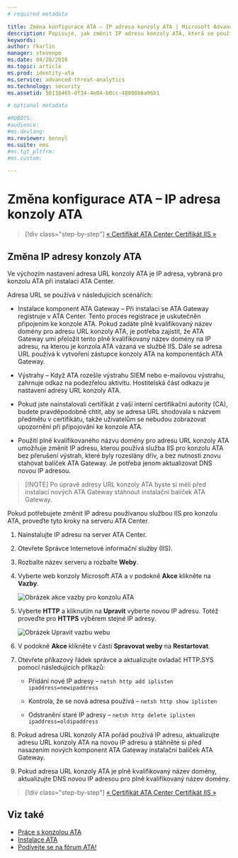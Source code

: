 ```yaml
---
# required metadata

title: Změna konfigurace ATA – IP adresa konzoly ATA | Microsoft Advanced Threat Analytics
description: Popisuje, jak změnit IP adresu konzoly ATA, která se používá k vytvoření zástupce konzoly ATA na komponentách ATA Gateway.
keywords:
author: rkarlin
manager: stevenpo
ms.date: 04/28/2016
ms.topic: article
ms.prod: identity-ata
ms.service: advanced-threat-analytics
ms.technology: security
ms.assetid: 50118465-df34-4e04-b0cc-48808b6a96b1

# optional metadata

#ROBOTS:
#audience:
#ms.devlang:
ms.reviewer: bennyl
ms.suite: ems
#ms.tgt_pltfrm:
#ms.custom:

---
```


# Změna konfigurace ATA – IP adresa konzoly ATA

>[!div class="step-by-step"] [« Certifikát ATA Center ](modifying-ata-config-centercert.md)
[Certifikát IIS »](modifying-ata-config-iiscert.md)

## Změna IP adresy konzoly ATA
Ve výchozím nastavení adresa URL konzoly ATA je IP adresa, vybraná pro konzolu ATA při instalaci ATA Center.

Adresa URL se používá v následujících scénářích:

-   Instalace komponent ATA Gateway – Při instalaci se ATA Gateway registruje v ATA Center. Tento proces registrace je uskutečněn připojením ke konzole ATA. Pokud zadáte plně kvalifikovaný název domény pro adresu URL konzoly ATA, je potřeba zajistit, že ATA Gateway umí přeložit tento plně kvalifikovaný název domény na IP adresu, na kterou je konzola ATA vázaná ve službě IIS. Dále se adresa URL používá k vytvoření zástupce konzoly ATA na komponentách ATA Gateway.

-   Výstrahy – Když ATA rozešle výstrahu SIEM nebo e-mailovou výstrahu, zahrnuje odkaz na podezřelou aktivitu. Hostitelská část odkazu je nastavení adresy URL konzoly ATA.

-   Pokud jste nainstalovali certifikát z vaší interní certifikační autority (CA), budete pravděpodobně chtít, aby se adresa URL shodovala s názvem předmětu v certifikátu, takže uživatelům se nebudou zobrazovat upozornění při připojování ke konzole ATA.

-   Použití plně kvalifikovaného názvu domény pro adresu URL konzoly ATA umožňuje změnit IP adresu, kterou používá služba IIS pro konzolu ATA bez přerušení výstrah, které byly rozeslány dřív, a bez nutnosti znovu stahovat balíček ATA Gateway. Je potřeba jenom aktualizovat DNS novou IP adresou.

> [!NOTE] Po úpravě adresy URL konzoly ATA byste si měli před instalací nových ATA Gateway stáhnout instalační balíček ATA Gateway.

Pokud potřebujete změnit IP adresu používanou službou IIS pro konzolu ATA, proveďte tyto kroky na serveru ATA Center.

1.  Nainstalujte IP adresu na server ATA Center.

2.  Otevřete Správce Internetové informační služby (IIS).

3.  Rozbalte název serveru a rozbalte **Weby**.

4.  Vyberte web konzoly Microsoft ATA a v podokně **Akce** klikněte na **Vazby**.

    ![Obrázek akce vazby pro konzolu ATA](media/ATA-console-change-IP-bindings.jpg)

5.  Vyberte **HTTP** a kliknutím na **Upravit** vyberte novou IP adresu. Totéž proveďte pro **HTTPS** výběrem stejné IP adresy.

    ![Obrázek Upravit vazbu webu](media/ATA-change-console-IP.jpg)

6.  V podokně **Akce** klikněte v části **Spravovat weby** na **Restartovat**.

7.  Otevřete příkazový řádek správce a aktualizujte ovladač HTTP.SYS pomocí následujících příkazů:

    -   Přidání nové IP adresy – `netsh http add iplisten ipaddress=newipaddress`

    -   Kontrola, že se nová adresa používá – `netsh http show iplisten`

    -   Odstranění staré IP adresy – `netsh http delete iplisten ipaddress=oldipaddress`

8.  Pokud adresa URL konzoly ATA pořád používá IP adresu, aktualizujte adresu URL konzoly ATA na novou IP adresu a stáhněte si před nasazením nových komponent ATA Gateway instalační balíček ATA Gateway.

9. Pokud adresa URL konzoly ATA je plně kvalifikovaný název domény, aktualizujte DNS novou IP adresou pro plně kvalifikovaný název domény.

>[!div class="step-by-step"] [« Certifikát ATA Center ](modifying-ata-config-centercert.md)
[Certifikát IIS »](modifying-ata-config-iiscert.md)


## Viz také
- [Práce s konzolou ATA](working-with-ata-console.md)
- [Instalace ATA](install-ata.md)
- [Podívejte se na fórum ATA!](https://social.technet.microsoft.com/Forums/security/en-US/home?forum=mata)


<!--HONumber=Jun16_HO1-->


